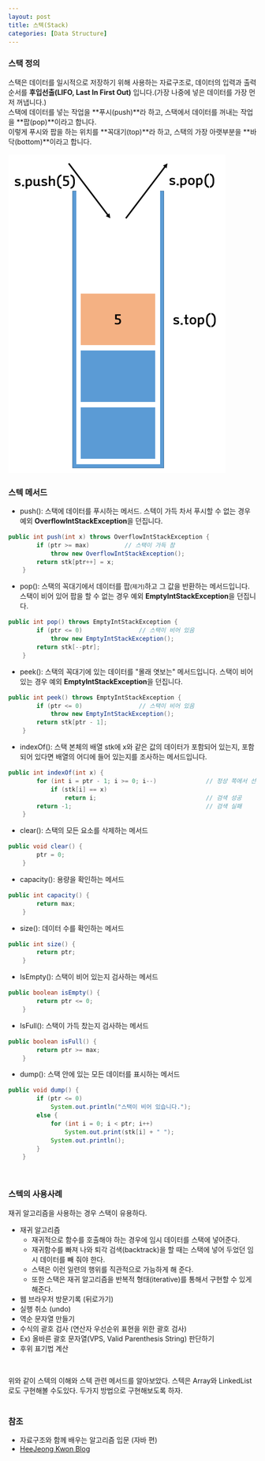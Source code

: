 ```yaml
---
layout: post
title: 스텍(Stack)
categories: [Data Structure]
---
```


### 스택 정의

스택은 데이터를 일시적으로 저장하기 위해 사용하는 자료구조로, 데이터의 입력과 출력 순서를 **후입선출(LIFO, Last In First Out)** 입니다.(가장 나중에 넣은 데이터를 가장 먼저 꺼냅니다.)   
스택에 데이터를 넣는 작업을 **푸시(push)**라 하고, 스택에서 데이터를 꺼내는 작업을 **팝(pop)**이라고 합니다.   
이렇게 푸시와 팝을 하는 위치를 **꼭대기(top)**라 하고, 스택의 가장 아랫부분을 **바닥(bottom)**이라고 합니다.   
<br>
<img src="/assets/images/data-structure/stack/stack.png" class="align-center" alt="스텍">
<br> 

### 스텍 메서드

- push(): 스택에 데이터를 푸시하는 메서드. 스텍이 가득 차서 푸시할 수 없는 경우 예외 **OverflowIntStackException**을 던집니다.   
```java
public int push(int x) throws OverflowIntStackException {
        if (ptr >= max)          // 스택이 가득 참
            throw new OverflowIntStackException();
        return stk[ptr++] = x;
    }
```

- pop(): 스택의 꼭대기에서 데이터를 팝<small>(제거)</small>하고 그 값을 반환하는 메서드입니다. 스택이 비어 있어 팝을 할 수 없는 경우 예외 **EmptyIntStackException**을 던집니다.
```java
public int pop() throws EmptyIntStackException {
		if (ptr <= 0)                // 스택이 비어 있음
			throw new EmptyIntStackException();
		return stk[--ptr];
	}
```

- peek(): 스택의 꼭대기에 있는 데이터를 "몰래 엿보는" 메서드입니다. 스택이 비어 있는 경우 예외 **EmptyIntStackException**을 던집니다.   
```java
public int peek() throws EmptyIntStackException {
		if (ptr <= 0)                // 스택이 비어 있음
			throw new EmptyIntStackException();
		return stk[ptr - 1];
	}
```

- indexOf(): 스택 본체의 배열 stk에 x와 같은 값의 데이터가 포함되어 있는지, 포함되어 있다면 배열의 어디에 들어 있는지를 조사하는 메서드입니다.
```java
public int indexOf(int x) {
		for (int i = ptr - 1; i >= 0; i--)				// 정상 쪽에서 선형 검색
			if (stk[i] == x)
				return i;								// 검색 성공
		return -1;										// 검색 실패
	}
```

- clear(): 스택의 모든 요소를 삭제하는 메서드
```java
public void clear() {
		ptr = 0;
	}
```

- capacity(): 용량을 확인하는 메서드
```java
public int capacity() {
		return max;
	}
```

- size(): 데이터 수를 확인하는 메서드
```java
public int size() {
		return ptr;
	}
```

- IsEmpty(): 스택이 비어 있는지 검사하는 메서드
```java
public boolean isEmpty() {
		return ptr <= 0;
	}
```

- IsFull(): 스택이 가득 찼는지 검사하는 메서드
```java
public boolean isFull() {
		return ptr >= max;
	}
```

- dump(): 스택 안에 있는 모든 데이터를 표시하는 메서드
```java
public void dump() {
		if (ptr <= 0)
			System.out.println("스택이 비어 있습니다.");
		else {
			for (int i = 0; i < ptr; i++)
				System.out.print(stk[i] + " ");
			System.out.println();
		}
	}
```
<br>

### 스텍의 사용사례
재귀 알고리즘을 사용하는 경우 스택이 유용하다.

-  재귀 알고리즘
    - 재귀적으로 함수를 호출해야 하는 경우에 임시 데이터를 스택에 넣어준다.
    - 재귀함수를 빠져 나와 퇴각 검색(backtrack)을 할 때는 스택에 넣어 두었던 임시 데이터를 빼 줘야 한다.
    - 스택은 이런 일련의 행위를 직관적으로 가능하게 해 준다.
    - 또한 스택은 재귀 알고리즘을 반복적 형태(iterative)를 통해서 구현할 수 있게 해준다.
- 웹 브라우저 방문기록 (뒤로가기)
- 실행 취소 (undo)
- 역순 문자열 만들기
- 수식의 괄호 검사 (연산자 우선순위 표현을 위한 괄호 검사)
- Ex) 올바른 괄호 문자열(VPS, Valid Parenthesis String) 판단하기
- 후위 표기법 계산
<br>

위와 같이 스텍의 이해와 스텍 관련 메서드를 알아보았다. 스텍은 Array와 LinkedList로도 구현해볼 수도있다. 두가지 방법으로 구현해보도록 하자.   
<br>

### 참조
- 자료구조와 함께 배우는 알고리즘 입문 (자바 편)
- [HeeJeong Kwon Blog](https://gmlwjd9405.github.io/2018/08/03/data-structure-stack.html)